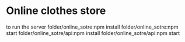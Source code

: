 # Online clothes store

to run the server 
folder/online_sotre:npm install
folder/online_sotre:npm start
folder/online_sotre/api:npm install
folder/online_sotre/api:npm start




